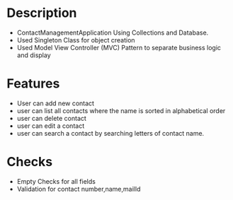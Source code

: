 # Description
  - ContactManagementApplication Using Collections and Database.
  - Used Singleton Class for object creation
  - Used Model View Controller (MVC) Pattern to separate business logic and display
# Features
  - User can add new contact
  - user can list all contacts where the name is sorted in alphabetical order
  - user can delete contact
  - user can edit a contact
  - user can search a contact by searching letters of contact name.
 # Checks
  - Empty Checks for all fields
  - Validation for contact number,name,mailId
  
